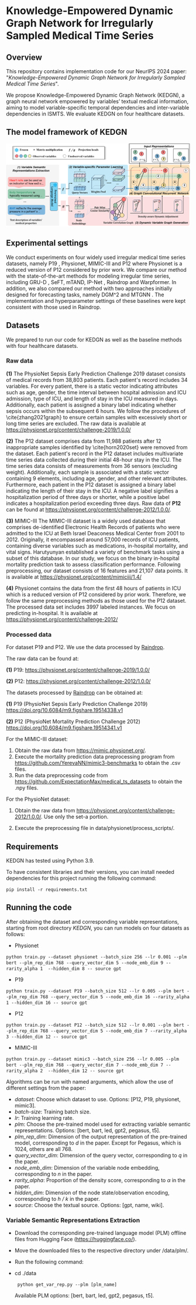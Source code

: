 # Knowledge-Empowered Dynamic Graph Network for Irregularly Sampled Medical Time Series

## Overview

This repository contains implementation code for our NeurIPS 2024 paper: "*Knowledge-Empowered Dynamic Graph Network for Irregularly Sampled Medical Time Series*".

We propose Knowledge-Empowered Dynamic Graph Network (KEDGN), a graph neural network empowered by variables’ textual medical information, aiming to model variable-specific temporal dependencies and inter-variable dependencies in ISMTS. 
We evaluate KEDGN on four healthcare datasets.

## The model framework of KEDGN

![model](model.png)



## Experimental settings

 We conduct experiments on four widely used irregular medical time series datasets, namely P19 , Physionet, MIMIC-III  and P12  where Physionet is a reduced version of P12 considered by prior work. We compare our method with the state-of-the-art methods for modeling irregular time series,  including GRU-D , SeFT, mTAND, IP-Net , Raindrop and Warpformer. In addition, we also compared our method with two approaches initially designed for forecasting tasks, namely DGM^2  and MTGNN . The implementation and hyperparameter settings of these baselines were kept consistent with those used in Raindrop.

## Datasets

We prepared to run our code for KEDGN as well as the baseline methods with four healthcare
datasets.

### Raw data

**(1)** The PhysioNet Sepsis Early Prediction Challenge 2019  dataset consists of medical records from 38,803 patients. Each patient's record includes 34 variables. For every patient, there is a static vector indicating attributes such as age, gender, the time interval between hospital admission and ICU admission, type of ICU, and length of stay in the ICU measured in days. Additionally, each patient is assigned a binary label indicating whether sepsis occurs within the subsequent 6 hours. We follow the procedures of \cite{zhang2021graph} to ensure certain samples with excessively short or long time series are excluded. The raw data is available at https://physionet.org/content/challenge-2019/1.0.0/

**(2)** The P12  dataset comprises data from 11,988 patients after 12 inappropriate samples identified by \cite{horn2020set} were removed from the dataset. Each patient's record in the P12 dataset includes multivariate time series data collected during their initial 48-hour stay in the ICU. The time series data consists of measurements from 36 sensors (excluding weight). Additionally, each sample is associated with a static vector containing 9 elements, including age, gender, and other relevant attributes. Furthermore, each patient in the P12 dataset is assigned a binary label indicating the length of their stay in the ICU. A negative label signifies a hospitalization period of three days or shorter, while a positive label indicates a hospitalization period exceeding three days.  Raw data of **P12** can be found at https://physionet.org/content/challenge-2012/1.0.0/.

**(3)** MIMIC-III The MIMIC-III dataset is a widely used database that comprises de-identified Electronic Health Records of patients who were admitted to the ICU at Beth Israel Deaconess Medical Center from 2001 to 2012. Originally, it encompassed around 57,000 records of ICU patients, containing diverse variables such as medications, in-hospital mortality, and vital signs. Harutyunyan established a variety of benchmark tasks using a subset of this database. In our study, we focus on the binary in-hospital mortality prediction task to assess classification performance. Following preprocessing, our dataset consists of 16 features and 21,107 data points. It is available at https://physionet.org/content/mimiciii/1.4/

**(4)** Physionet contains the data from the first 48 hours of patients in ICU which is a reduced version of P12 considered by prior work. Therefore, we follow the same preprocessing methods as those used for the P12 dataset. The processed data set includes 3997 labeled instances. We focus on predicting in-hospital. It is available at https://physionet.org/content/challenge-2012/

### Processed data

For dataset P19 and P12. We use the data processed by [Raindrop](https://github.com/mims-harvard/Raindrop). 

The raw data can be found at:

**(1)** P19: https://physionet.org/content/challenge-2019/1.0.0/

**(2)** P12: https://physionet.org/content/challenge-2012/1.0.0/

The datasets processed by [Raindrop](https://github.com/mims-harvard/Raindrop) can be obtained at:

**(1)** P19 (PhysioNet Sepsis Early Prediction Challenge 2019) https://doi.org/10.6084/m9.figshare.19514338.v1

**(2)** P12 (PhysioNet Mortality Prediction Challenge 2012) https://doi.org/10.6084/m9.figshare.19514341.v1

For the MIMIC-III dataset:

1. Obtain the raw data from https://mimic.physionet.org/.
2. Execute the mortality prediction data preprocessing program from https://github.com/YerevaNN/mimic3-benchmarks to obtain the .csv files.
3. Run the data preprocessing code from https://github.com/ExpectationMax/medical_ts_datasets to obtain the .npy files.

For the PhysioNet dataset:

1. Obtain the raw data from https://physionet.org/content/challenge-2012/1.0.0/. Use only the set-a portion.

2. Execute the preprocessing file in data/physionet/process_scripts/.

   

## Requirements

KEDGN has tested using Python 3.9.

To have consistent libraries and their versions, you can install needed dependencies 
for this project running the following command:

```
pip install -r requirements.txt
```



## Running the code

After obtaining the dataset and corresponding variable representations, starting from root directory *KEDGN*, you can run models on four datasets as follows:

- Physionet

```
python train.py --dataset physionet --batch_size 256 --lr 0.001 --plm bert --plm_rep_dim 768 --query_vector_dim 5 --node_emb_dim 9 --rarity_alpha 1  --hidden_dim 8 -- source gpt 
```

- P19

```
python train.py --dataset P19 --batch_size 512 --lr 0.005 --plm bert --plm_rep_dim 768 --query_vector_dim 5 --node_emb_dim 16 --rarity_alpha 1 --hidden_dim 16 -- source gpt  
```

- P12

```
python train.py --dataset P12 --batch_size 512 --lr 0.001 --plm bert --plm_rep_dim 768 --query_vector_dim 5 --node_emb_dim 7 --rarity_alpha 3 --hidden_dim 12 -- source gpt  
```

- MIMIC-III

```
python train.py --dataset mimic3 --batch_size 256 --lr 0.005 --plm bert --plm_rep_dim 768 --query_vector_dim 7 --node_emb_dim 7 --rarity_alpha 2  --hidden_dim 12 -- source gpt 
```

Algorithms can be run with named arguments, which allow the use of different settings from the paper:

- *dataset*: Choose which dataset to use. Options: [P12, P19, physionet, mimic3].
- *batch-size*: Training batch size.
- *lr*: Training learning rate.
- *plm*: Choose the pre-trained model used for extracting variable semantic representations. Options: [bert, bart, led, gpt2, pegasus, t5].
- *plm_rep_dim*: Dimension of the output representation of the pre-trained model, corresponding to *d* in the paper. Except for Pegasus, which is 1024, others are all 768.
- *query_vector_dim*: Dimension of the query vector, corresponding to *q* in the paper.
- *node_emb_dim*: Dimension of the variable node embedding, corresponding to *n* in the paper.
- *rarity_alpha*: Proportion of the density score, corresponding to *α* in the paper.
- *hidden_dim*: Dimension of the node state/observation encoding, corresponding to *h / k* in the paper.
- *source*: Choose the textual source. Options: [gpt, name, wiki].

### Variable Semantic Representations Extraction

- Download the corresponding pre-trained language model (PLM) offline files from Hugging Face (https://huggingface.co/).

- Move the downloaded files to the respective directory under /data/plm/.

- Run the following command:

- cd ./data

  ```
   python get_var_rep.py --plm [plm_name]
  ```

  Available PLM options: [bert, bart, led, gpt2, pegasus, t5].